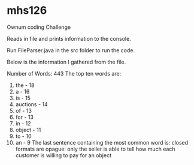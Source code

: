 # mhs126
Ownum coding Challenge

Reads in file and prints information to the console.

Run FileParser.java in the src folder to run the code.

Below is the information I gathered from the file.

Number of Words: 443
The top ten words are:
1. the - 18
2. a - 16
3. is - 15
4. auctions - 14
5. of - 13
6. for - 13
7. in - 12
8. object - 11
9. to - 10
10. an - 9
The last sentence containing the most common word is:
closed formats are opague: only the seller is able to tell how much each customer is willing to pay for an object
